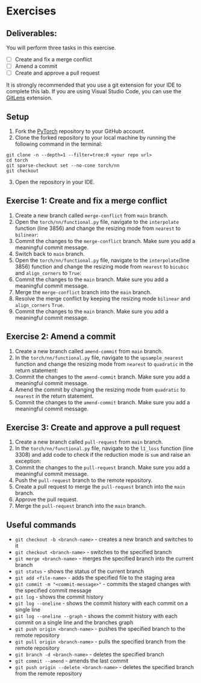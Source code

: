# Exercises

## Deliverables:
You will perform three tasks in this exercise. 

- [ ] Create and fix a merge conflict
- [ ] Amend a commit
- [ ] Create and approve a pull request

It is strongly recommended that you use a git extension for your IDE to complete this lab. If you are using Visual Studio Code, you can use the [GitLens](https://marketplace.visualstudio.com/items?itemName=eamodio.gitlens) extension. 

## Setup
1. Fork the [PyTorch](https://github.com/pytorch) repository to your GitHub account.
2. Clone the forked repository to your local machine by running the following command in the terminal:
```
git clone -n --depth=1 --filter=tree:0 <your repo url>
cd torch
git sparse-checkout set --no-cone torch/nn
git checkout
```
3. Open the repository in your IDE.

## Exercise 1: Create and fix a merge conflict

1. Create a new branch called `merge-conflict` from `main` branch.
2. Open the `torch/nn/functional.py` file, navigate to the `interpolate` function (line 3856) and change the resizing mode from `nearest` to `bilinear`:
3. Commit the changes to the `merge-conflict` branch. Make sure you add a meaningful commit message.
4. Switch back to `main` branch.
5. Open the `torch/nn/functional.py` file, navigate to the `interpolate`(line 3856) function and change the resizing mode from `nearest` to `bicubic` and `align_corners` to `True`:
6. Commit the changes to the `main` branch. Make sure you add a meaningful commit message.
7. Merge the `merge-conflict` branch into the `main` branch.
8. Resolve the merge conflict by keeping the resizing mode `bilinear` and `align_corners` `True`.
9. Commit the changes to the `main` branch. Make sure you add a meaningful commit message.

## Exercise 2: Amend a commit

1. Create a new branch called `amend-commit` from `main` branch.
2. In the `torch/nn/functional.py` file, navigate to the `upsample_nearest` function and change the resizing mode from `nearest` to `quadratic` in the return statement:
3. Commit the changes to the `amend-commit` branch. Make sure you add a meaningful commit message.
4. Amend the commit by changing the resizing mode from `quadratic` to `nearest` in the return statement.
5. Commit the changes to the `amend-commit` branch. Make sure you add a meaningful commit message.

## Exercise 3: Create and approve a pull request

1. Create a new branch called `pull-request` from `main` branch.
2. In the `torch/nn/functional.py` file, navigate to the `l1_loss` function (line 3308) and add code to check if the reduction mode is `sum` and raise an exception:
3. Commit the changes to the `pull-request` branch. Make sure you add a meaningful commit message.
4. Push the `pull-request` branch to the remote repository.
5. Create a pull request to merge the `pull-request` branch into the `main` branch.
6. Approve the pull request.
7. Merge the `pull-request` branch into the `main` branch.



## Useful commands

- `git checkout -b <branch-name>` - creates a new branch and switches to it
- `git checkout <branch-name>` - switches to the specified branch
- `git merge <branch-name>` - merges the specified branch into the current branch
- `git status` - shows the status of the current branch
- `git add <file-name>` - adds the specified file to the staging area
- `git commit -m "<commit-message>"` - commits the staged changes with the specified commit message
- `git log` - shows the commit history
- `git log --oneline` - shows the commit history with each commit on a single line
- `git log --oneline --graph` - shows the commit history with each commit on a single line and the branches graph
- `git push origin <branch-name>` - pushes the specified branch to the remote repository
- `git pull origin <branch-name>` - pulls the specified branch from the remote repository
- `git branch -d <branch-name>` - deletes the specified branch
- `git commit --amend` - amends the last commit
- `git push origin --delete <branch-name>` - deletes the specified branch from the remote repository




